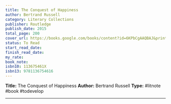 ```yaml
---
title: The Conquest of Happiness
author: Bertrand Russell
category: Literary Collections
publisher: Routledge
publish_date: 2015
total_page: 200
cover_url: https://books.google.com/books/content?id=6KPbCgAAQBAJ&printsec=frontcover&img=1&zoom=1&edge=curl&source=gbs_api
status: To Read
start_read_date: 
finish_read_date: 
my_rate: 
book_note: 
isbn10: 113675461X
isbn13: 9781136754616
---
```

**Title:** The Conquest of Happiness
**Author:** Bertrand Russell
**Type:** #litnote #book #todevelop 

---